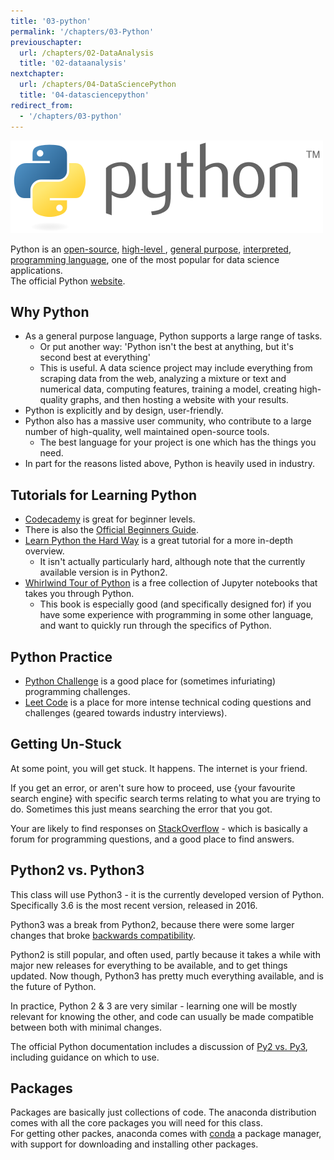 ```yaml
---
title: '03-python'
permalink: '/chapters/03-Python'
previouschapter:
  url: /chapters/02-DataAnalysis
  title: '02-dataanalysis'
nextchapter:
  url: /chapters/04-DataSciencePython
  title: '04-datasciencepython'
redirect_from:
  - '/chapters/03-python'
---
```


![title](img/python.png)

<div class="alert alert-success"> 
Python is an 
<a href="https://en.wikipedia.org/wiki/Open-source_model" class="alert-link">open-source</a>, 
<a href="https://en.wikipedia.org/wiki/High-level_programming_language" class="alert-link">high-level </a>, 
<a href="https://en.wikipedia.org/wiki/General-purpose_programming_language" class="alert-link">general purpose</a>, 
<a href="https://en.wikipedia.org/wiki/Interpreted_language" class="alert-link">interpreted</a>, 
<a href="https://en.wikipedia.org/wiki/Programming_language" class="alert-link">programming language</a>, 
one of the most popular for data science applications. 
</div>

<div class="alert alert-info">
The official Python
<a href="https://www.python.org" class="alert-link">website</a>.
</div>

## Why Python

- As a general purpose language, Python supports a large range of tasks.
    - Or put another way: 'Python isn't the best at anything, but it's second best at everything'
    - This is useful. A data science project may include everything from scraping data from the web, analyzing a mixture or text and numerical data, computing features, training a model, creating high-quality graphs, and then hosting a website with your results. 
- Python is explicitly and by design, user-friendly.
- Python also has a massive user community, who contribute to a large number of high-quality, well maintained open-source tools.
    - The best language for your project is one which has the things you need.
- In part for the reasons listed above, Python is heavily used in industry.

## Tutorials for Learning Python

- [Codecademy](https://www.codecademy.com/tracks/python) is great for beginner levels.
- There is also the [Official Beginners Guide](https://wiki.python.org/moin/BeginnersGuide).
- [Learn Python the Hard Way](https://learnpythonthehardway.org/book/) is a great tutorial for a more in-depth overview.
    - It isn't actually particularly hard, although note that the currently available version is in Python2. 
- [Whirlwind Tour of Python](https://github.com/jakevdp/WhirlwindTourOfPython) is a free collection of Jupyter notebooks that takes you through Python. 
    - This book is especially good (and specifically designed for) if you have some experience with programming in some other language, and want to quickly run through the specifics of Python.
 

## Python Practice

- [Python Challenge](http://www.pythonchallenge.com/) is a good place for (sometimes infuriating) programming challenges.
- [Leet Code](https://leetcode.com/) is a place for more intense technical coding questions and challenges (geared towards industry interviews).

## Getting Un-Stuck

At some point, you will get stuck. It happens. The internet is your friend. 

If you get an error, or aren't sure how to proceed, use {your favourite search engine} with specific search terms relating to what you are trying to do. Sometimes this just means searching the error that you got.

Your are likely to find responses on [StackOverflow](https://stackoverflow.com) - which is basically a forum for programming questions, and a good place to find answers. 

## Python2 vs. Python3

This class will use Python3 - it is the currently developed version of Python. Specifically 3.6 is the most recent version, released in 2016. 

Python3 was a break from Python2, because there were some larger changes that broke [backwards compatibility](https://en.wikipedia.org/wiki/Backward_compatibility). 

Python2 is still popular, and often used, partly because it takes a while with major new releases for everything to be available, and to get things updated. Now though, Python3 has pretty much everything available, and is the future of Python. 

In practice, Python 2 & 3 are very similar - learning one will be mostly relevant for knowing the other, and code can usually be made compatible between both with minimal changes.

<div class="alert alert-info">
The official Python documentation includes a discussion of <a href="https://wiki.python.org/moin/Python2orPython3" class="alert-link">Py2 vs. Py3</a>, including guidance on which to use.  
</div>

## Packages

<div class="alert alert-success"> 
Packages are basically just collections of code. The anaconda distribution comes with all the core packages you will need for this class. 
</div>

<div class="alert alert-info"> 
For getting other packes, anaconda comes with
<a href="https://conda.io/docs/using/pkgs.html" class="alert-link">conda</a>
a package manager, with support for downloading and installing other packages.
</div>
